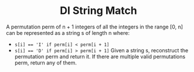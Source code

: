 ﻿<h1 align="center">DI String Match</h1>

A permutation perm of n + 1 integers of all the integers in the range [0, n] can be represented as a string s of length n where:

 - `s[i] == 'I' if perm[i] < perm[i + 1]`
 - `s[i] == 'D' if perm[i] > perm[i + 1]`
Given a string s, reconstruct the permutation perm and return it. If there are multiple valid permutations perm, return any of them.
